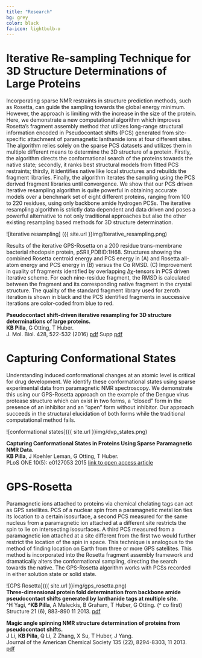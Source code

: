 ```yaml
---
title: "Research"
bg: grey
color: black
fa-icon: lightbulb-o
---
```


# Iterative Re-sampling Technique for 3D Structure Determinations of Large Proteins

Incorporating sparse NMR restraints in structure prediction methods, such as Rosetta, can guide the sampling towards the global energy minimum. However, the approach is limiting with the increase in the size of the protein. 
Here, we demonstrate a new computational algorithm which improves Rosetta’s fragment assembly method that utilizes long-range structural information encoded in Pseudocontact shifts (PCS) generated from site-specific attachment of paramagnetic lanthanide ions at four different sites.
The algorithm relies solely on the sparse PCS datasets and utilizes them in multiple different means to determine the 3D structure of a protein. 
Firstly, the algorithm directs the conformational search of the proteins towards the native state; secondly, it ranks best structural models from fitted PCS restraints; 
thirdly, it identifies native like local structures and rebuilds the fragment libraries. Finally, the algorithm iterates the sampling using the PCS derived fragment libraries until convergence. 
We show that our PCS driven iterative resampling algorithm is quite powerful in obtaining accurate models over a benchmark set of eight different proteins, ranging from 100 to 220 residues, using only backbone amide hydrogen PCSs. The iterative resampling algorithm is strictly data dependent and data driven 
and poses a powerful alternative to not only traditional approaches but also the other existing resampling based methods for 3D structure determination.


![iterative resampling] ({{ site.url }}img/Iterative_resampling.png) 

Results of the iterative GPS-Rosetta on a 200 residue trans-membrane bacterial rhodopsin protein, pSRII,PDBID:1H68. Structures showing the combined Rosetta centroid energy and PCS energy in (A) and Rosetta all-atom energy and PCS energy in (B) 
versus the Cα RMSD. (C) Improvement in quality of fragments identified by overlapping Δχ-tensors in PCS driven iterative scheme. For each nine-residue fragment, the RMSD is calculated between the fragment and its corresponding native fragment in the crystal structure.
The quality of the standard fragment library used for zeroth iteration is shown in black and the PCS identified fragments in successive iterations are color-coded from blue to red.


**Pseudocontact shift-driven iterative resampling for 3D structure determinations of large proteins.**<br>
**KB Pilla**, G Otting, T Huber.<br>
J. Mol. Biol. 428, 522-532 (2016) <i class="fa fa-file-pdf-o"></i> [pdf][6] Supp <i class="fa fa-file-pdf-o"></i> [pdf][7]

# Capturing Conformational States

Understanding induced conformational changes at an atomic level is critical for drug development. We identify these conformational states using sparse experimental data from paramagnetic NMR spectroscopy.
We demonstrate this using our GPS-Rosetta approach on the example of the Dengue virus protease structure which can exist in two forms, a “closed” form in the presence of an inhibitor and an “open” form without inhibitor. 
Our approach succeeds in the structural elucidation of both forms while the traditional computational method fails. 

![conformational states]({{ site.url }}img/dvp_states.png) 

**Capturing Conformational States in Proteins Using Sparse Paramagnetic NMR Data.**<br>
**KB Pilla**, J Koehler Leman, G Otting, T Huber. <br>
PLoS ONE 10(5): e0127053 2015  [link to open access article][5] 


# GPS-Rosetta

Paramagnetic ions attached to proteins via chemical chelating tags can act as GPS satellites. PCS of a nuclear spin from a paramagnetic metal ion ties its location to a certain isosurface,
a second PCS measured for the same nucleus from a paramagnetic ion attached at a different site restricts the spin to lie on 
intersecting isosurfaces. A third PCS measured from a paramagnetic ion attached at a site different from the first two would 
further restrict the location of the spin in space. This technique is analogous to the method of finding location 
on Earth from three or more GPS satellites. This method is incorporated into the Rosetta fragment assembly framework and dramatically alters the conformational sampling, 
directing the search towards the native. The GPS-Rosetta algorithm works with PCSs recorded in either solution state or solid state.

![GPS Rosetta]({{ site.url }}img/gps_rosetta.png) <br>
**Three-dimensional protein fold determination from backbone amide pseudocontact shifts generated by lanthanide tags at multiple site.**<br>
^H Yagi, **^KB Pilla**, A Maleckis, B Graham, T Huber, G Otting. (^ co first)<br>
Structure 21 (6), 883-890 11 2013. <i class="fa fa-file-pdf-o"></i> [pdf][4]

**Magic angle spinning NMR structure determination of proteins from pseudocontact shifts.**<br>
J Li, **KB Pilla**, Q Li, Z Zhang, X Su, T Huber, J Yang.<br>
Journal of the American Chemical Society 135 (22), 8294-8303, 11 2013. <i class="fa fa-file-pdf-o"></i> [pdf][3]

[7]: http://comp-bio.anu.edu.au/huber/papers/Kala_JMB2016_supp.pdf
[6]: http://comp-bio.anu.edu.au/huber/papers/Kala_JMB2016.pdf
[5]: http://journals.plos.org/plosone/article?id=10.1371/journal.pone.0127053 "link"
[4]: http://comp-bio.anu.edu.au/huber/papers/hiromasa_structure2013.pdf "pdf"
[3]: http://comp-bio.anu.edu.au/huber/papers/kala_jacs2013.pdf